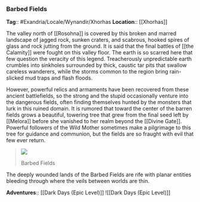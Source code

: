 ### Barbed Fields
**Tag**:: #Exandria/Locale/Wynandir/Xhorhas
**Location**:: [[Xhorhas]]

The valley north of [[Rosohna]] is covered by this broken and marred landscape of jagged rock, sunken craters, and scabrous, hooked spires of glass and rock jutting from the ground. It is said that the final battles of [[the Calamity]] were fought on this valley floor. The earth is so scarred here that few question the veracity of this legend. Treacherously unpredictable earth crumbles into sinkholes surrounded by thick, caustic tar pits that swallow careless wanderers, while the storms common to the region bring rain-slicked mud traps and flash floods.

However, powerful relics and armaments have been recovered from these ancient battlefields, so the strong and the stupid occasionally venture into the dangerous fields, often finding themselves hunted by the monsters that lurk in this ruined domain. It is rumored that toward the center of the barren fields grows a beautiful, towering tree that grew from the final seed left by [[Melora]] before she vanished to her realm beyond the [[Divine Gate]]. Powerful followers of the Wild Mother sometimes make a pilgrimage to this tree for guidance and communion, but the fields are so fraught with evil that few ever return.

> ![](https://media.dndbeyond.com/compendium-images/egtw/yDOyqyOocErRgYJK/03-22.png)
> 
> Barbed Fields

The deeply wounded lands of the Barbed Fields are rife with planar entities bleeding through where the veils between worlds are thin.

**Adventures**:: [[Dark Days (Epic Level)]]
![[Dark Days (Epic Level)]]
